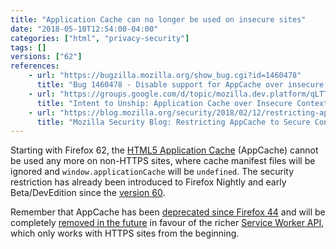 ```yaml
---
title: "Application Cache can no longer be used on insecure sites"
date: "2018-05-10T12:54:00-04:00"
categories: ["html", "privacy-security"]
tags: []
versions: ["62"]
references:
    - url: "https://bugzilla.mozilla.org/show_bug.cgi?id=1460478"
      title: "Bug 1460478 - Disable support for AppCache over insecure contexts for stable"
    - url: "https://groups.google.com/d/topic/mozilla.dev.platform/qLTTpdzcDkw/discussion"
      title: "Intent to Unship: Application Cache over Insecure Contexts"
    - url: "https://blog.mozilla.org/security/2018/02/12/restricting-appcache-secure-contexts/"
      title: "Mozilla Security Blog: Restricting AppCache to Secure Contexts"
---
```

Starting with Firefox 62, the [HTML5 Application Cache](https://developer.mozilla.org/docs/Web/HTML/Using_the_application_cache) (AppCache) cannot be used any more on non-HTTPS sites, where cache manifest files will be ignored and `window.applicationCache` will be `undefined`. The security restriction has already been introduced to Firefox Nightly and early Beta/DevEdition since the [version 60](https://www.fxsitecompat.com/en-CA/docs/2018/support-for-application-cache-on-insecure-sites-has-been-deprecated/).

Remember that AppCache has been [deprecated since Firefox 44](https://www.fxsitecompat.com/en-CA/docs/2015/application-cache-api-has-been-deprecated/) and will be completely [removed in the future](https://www.fxsitecompat.com/en-CA/docs/2016/application-cache-support-will-be-removed/) in favour of the richer [Service Worker API](https://developer.mozilla.org/docs/Web/API/Service_Worker_API), which only works with HTTPS sites from the beginning.
